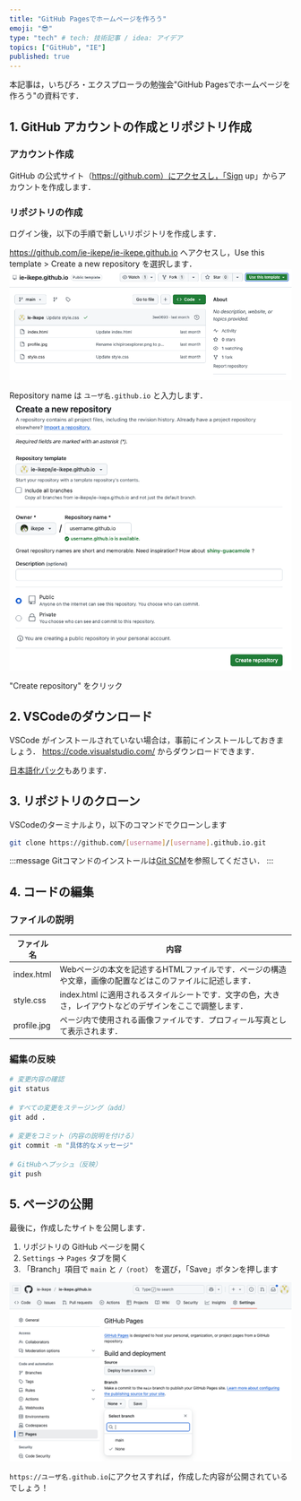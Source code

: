 ```yaml
---
title: "GitHub Pagesでホームページを作ろう"
emoji: "😎"
type: "tech" # tech: 技術記事 / idea: アイデア
topics: ["GitHub", "IE"]
published: true
---
```


本記事は，いちぴろ・エクスプローラの勉強会"GitHub Pagesでホームページを作ろう"の資料です．

## 1. GitHub アカウントの作成とリポジトリ作成
### アカウント作成
GitHub の公式サイト（https://github.com）にアクセスし，「Sign up」からアカウントを作成します．

### リポジトリの作成
ログイン後，以下の手順で新しいリポジトリを作成します．

https://github.com/ie-ikepe/ie-ikepe.github.io へアクセスし，Use this template > Create a new repository を選択します．
![](/images/3525fe6d95a475/clone-1.png)

Repository name は `ユーザ名.github.io` と入力します．
![](/images/3525fe6d95a475/clone-2.png)

"Create repository" をクリック

## 2. VSCodeのダウンロード
VSCode がインストールされていない場合は，事前にインストールしておきましょう．
https://code.visualstudio.com/ からダウンロードできます．

[日本語化パック](https://marketplace.visualstudio.com/items?itemName=MS-CEINTL.vscode-language-pack-ja)もあります．

## 3. リポジトリのクローン
VSCodeのターミナルより，以下のコマンドでクローンします
```bash
git clone https://github.com/[username]/[username].github.io.git
```

:::message
Gitコマンドのインストールは[Git SCM](https://git-scm.com/book/ja/v2/%E4%BD%BF%E3%81%84%E5%A7%8B%E3%82%81%E3%82%8B-Git%E3%81%AE%E3%82%A4%E3%83%B3%E3%82%B9%E3%83%88%E3%83%BC%E3%83%AB)を参照してください．
:::

## 4. コードの編集
### ファイルの説明
| ファイル名 | 内容 | 
| ---- | ---- | 
| index.html | Webページの本文を記述するHTMLファイルです．ページの構造や文章，画像の配置などはこのファイルに記述します． | 
| style.css | index.html に適用されるスタイルシートです．文字の色，大きさ，レイアウトなどのデザインをここで調整します． | 
| profile.jpg | ページ内で使用される画像ファイルです．プロフィール写真として表示されます． | 


### 編集の反映
```bash
# 変更内容の確認
git status

# すべての変更をステージング（add）
git add .

# 変更をコミット（内容の説明を付ける）
git commit -m "具体的なメッセージ"

# GitHubへプッシュ（反映）
git push
```

## 5. ページの公開
最後に，作成したサイトを公開します．
1. リポジトリの GitHub ページを開く  
2. `Settings` → `Pages` タブを開く  
3. 「Branch」項目で `main` と `/（root）` を選び，「Save」ボタンを押します

![](/images/3525fe6d95a475/page-1.png)


`https://ユーザ名.github.io`にアクセスすれば，作成した内容が公開されているでしょう！
